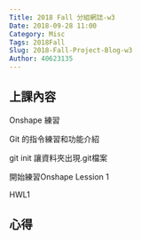 ```yaml
---
Title: 2018 Fall 分組網誌-w3
Date: 2018-09-28 11:00
Category: Misc
Tags: 2018Fall
Slug: 2018-Fall-Project-Blog-w3
Author: 40623135
---
```



<!-- PELICAN_END_SUMMARY -->

上課內容
----
Onshape 練習

Git 的指令練習和功能介紹

git init 讓資料夾出現.git檔案

開始練習Onshape Lession 1

HWL1




心得
----